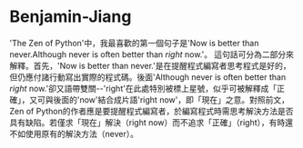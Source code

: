 # Benjamin-Jiang
'The Zen of Python'中，我最喜歡的第一個句子是'Now is better than never.Although never is often better than *right* now.'。
這句話可分為二部分來解釋。首先，'Now is better than never.'是在提醒程式編寫者思考程式是好的，但仍應付諸行動寫出實際的程式碼。後面'Although never is often better than *right* now.'卻又語帶雙關--'right'在此處特別被標上星號，似乎可被解釋成「正確」，又可與後面的'now'結合成片語'right now'，即「現在」之意。對照前文，Zen of Python的作者應是要提醒程式編寫者，於編寫程式時需思考解決方法是否具有缺陷。若僅求「現在」解決（right now）而不追求「正確」（right），有時還不如使用原有的解決方法（never）。
